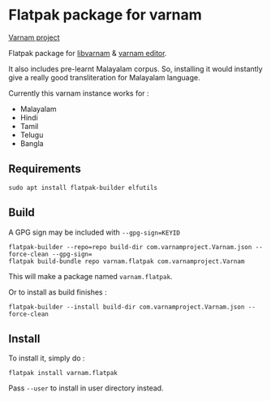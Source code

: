 # Flatpak package for varnam

[Varnam project](https://www.varnamproject.com/)

Flatpak package for [libvarnam](https://github.com/varnamproject/libvarnam) & [varnam editor](https://gitlab.com/subins2000/varnam).

It also includes pre-learnt Malayalam corpus. So, installing it would instantly give a really good transliteration for Malayalam language.

Currently this varnam instance works for :

* Malayalam
* Hindi
* Tamil
* Telugu
* Bangla

## Requirements

```
sudo apt install flatpak-builder elfutils
```

## Build

A GPG sign may be included with `--gpg-sign=KEYID`

```
flatpak-builder --repo=repo build-dir com.varnamproject.Varnam.json --force-clean --gpg-sign=
flatpak build-bundle repo varnam.flatpak com.varnamproject.Varnam
```

This will make a package named `varnam.flatpak`.

Or to install as build finishes :

```
flatpak-builder --install build-dir com.varnamproject.Varnam.json --force-clean
```

## Install

To install it, simply do :

```
flatpak install varnam.flatpak
```

Pass `--user` to install in user directory instead.